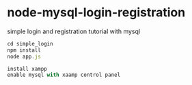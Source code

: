 # node-mysql-login-registration
simple login and registration tutorial with mysql

```js
cd simple_login
npm install
node app.js

install xampp
enable mysql with xaamp control panel
````
